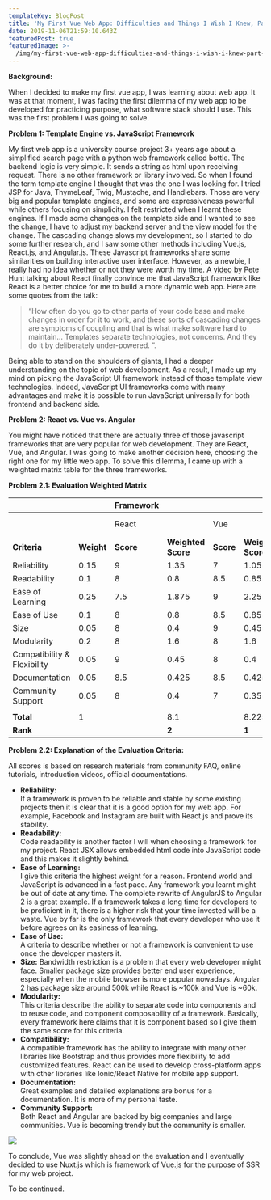 ```yaml
---
templateKey: BlogPost
title: 'My First Vue Web App: Difficulties and Things I Wish I Knew, Part 1'
date: 2019-11-06T21:59:10.643Z
featuredPost: true
featuredImage: >-
  /img/my-first-vue-web-app-difficulties-and-things-i-wish-i-knew-part-1-image1.png
---
```

**<span dir="ltr">Background:</span>**

<span dir="ltr">When I decided to make my first vue app, I was learning
about web app. It was at that moment, I was facing the first dilemma of
my web app to be developed for practicing purpose, what software stack
should I use. This was the first problem I was going to solve.</span>

<span dir="ltr"></span>

**<span dir="ltr">Problem 1: Template Engine vs. JavaScript
Framework</span>**

<span dir="ltr">My first web app is a university course project 3+ years
ago about a simplified search page with a python web framework called
bottle. The backend logic is very simple. It sends a string as html upon
receiving request. There is no other framework or library involved. So
when I found the term template engine I thought that was the one I was
looking for. I tried JSP for Java, ThymeLeaf, Twig, Mustache, and
Handlebars. Those are very big and popular template engines, and some
are expressiveness powerful while others focusing on simplicity. I felt
restricted when I learnt these engines. If I made some changes on the
template side and I wanted to see the change, I have to adjust my
backend server and the view model for the change. The cascading change
slows my development, so I started to do some further research, and I
saw some other methods including Vue.js, React.js, and Angular.js. These
Javascript frameworks share some similarities on building interactive
user interface. However, as a newbie, I really had no idea whether or
not they were worth my time. A
[<span class="underline">video</span>](https://www.youtube.com/watch?v=x7cQ3mrcKaY)
by Pete Hunt talking about React finally convince me that JavaScript
framework like React is a better choice for me to build a more dynamic
web app. Here are some quotes from the talk:</span>

> <span dir="ltr">“How often do you go to other parts of your code base
> and make changes in order for it to work, and these sorts of cascading
> changes are symptoms of coupling and that is what make software hard
> to maintain... Templates separate technologies, not concerns. And they
> do it by deliberately under-powered. ”.</span>

<span dir="ltr">Being able to stand on the shoulders of giants, I had a
deeper understanding on the topic of web development. As a result, I
made up my mind on picking the JavaScript UI framework instead of those
template view technologies. Indeed, JavaScript UI frameworks come with
many advantages and make it is possible to run JavaScript universally
for both frontend and backend side.</span>

<span dir="ltr"></span>

**<span dir="ltr">Problem 2: React vs. Vue vs. Angular</span>**

<span dir="ltr">You might have noticed that there are actually three of
those javascript frameworks that are very popular for web development.
They are React, Vue, and Angular. I was going to make another decision
here, choosing the right one for my little web app. To solve this
dilemma, I came up with a weighted matrix table for the three
frameworks.</span>

<span dir="ltr"></span>

**<span dir="ltr">Problem 2.1: Evaluation Weighted Matrix</span>**

| <span dir="ltr"></span>                            |                                   | **<span dir="ltr">Framework</span>** |                                           |                                  |                                           |                                  |                                           |
| -------------------------------------------------- | --------------------------------- | ------------------------------------ | ----------------------------------------- | -------------------------------- | ----------------------------------------- | -------------------------------- | ----------------------------------------- |
| <span dir="ltr"></span>                            |                                   | <span dir="ltr">React</span>         |                                           | <span dir="ltr">Vue</span>       |                                           | <span dir="ltr">Angular 2</span> |                                           |
| **<span dir="ltr">Criteria</span>**                | **<span dir="ltr">Weight</span>** | **<span dir="ltr">Score</span>**     | **<span dir="ltr">Weighted Score</span>** | **<span dir="ltr">Score</span>** | **<span dir="ltr">Weighted Score</span>** | **<span dir="ltr">Score</span>** | **<span dir="ltr">Weighted Score</span>** |
| <span dir="ltr">Reliability</span>                 | <span dir="ltr">0.15</span>       | <span dir="ltr">9</span>             | <span dir="ltr">1.35</span>               | <span dir="ltr">7</span>         | <span dir="ltr">1.05</span>               | <span dir="ltr">8.5</span>       | <span dir="ltr">1.275</span>              |
| <span dir="ltr">Readability</span>                 | <span dir="ltr">0.1</span>        | <span dir="ltr">8</span>             | <span dir="ltr">0.8</span>                | <span dir="ltr">8.5</span>       | <span dir="ltr">0.85</span>               | <span dir="ltr">8.5</span>       | <span dir="ltr">0.85</span>               |
| <span dir="ltr">Ease of Learning</span>            | <span dir="ltr">0.25</span>       | <span dir="ltr">7.5</span>           | <span dir="ltr">1.875</span>              | <span dir="ltr">9</span>         | <span dir="ltr">2.25</span>               | <span dir="ltr">6</span>         | <span dir="ltr">1.5</span>                |
| <span dir="ltr">Ease of Use</span>                 | <span dir="ltr">0.1</span>        | <span dir="ltr">8</span>             | <span dir="ltr">0.8</span>                | <span dir="ltr">8.5</span>       | <span dir="ltr">0.85</span>               | <span dir="ltr">8</span>         | <span dir="ltr">0.8</span>                |
| <span dir="ltr">Size</span>                        | <span dir="ltr">0.05</span>       | <span dir="ltr">8</span>             | <span dir="ltr">0.4</span>                | <span dir="ltr">9</span>         | <span dir="ltr">0.45</span>               | <span dir="ltr">6</span>         | <span dir="ltr">0.3</span>                |
| <span dir="ltr">Modularity</span>                  | <span dir="ltr">0.2</span>        | <span dir="ltr">8</span>             | <span dir="ltr">1.6</span>                | <span dir="ltr">8</span>         | <span dir="ltr">1.6</span>                | <span dir="ltr">8</span>         | <span dir="ltr">1.6</span>                |
| <span dir="ltr">Compatibility & Flexibility</span> | <span dir="ltr">0.05</span>       | <span dir="ltr">9</span>             | <span dir="ltr">0.45</span>               | <span dir="ltr">8</span>         | <span dir="ltr">0.4</span>                | <span dir="ltr">8</span>         | <span dir="ltr">0.4</span>                |
| <span dir="ltr">Documentation</span>               | <span dir="ltr">0.05</span>       | <span dir="ltr">8.5</span>           | <span dir="ltr">0.425</span>              | <span dir="ltr">8.5</span>       | <span dir="ltr">0.425</span>              | <span dir="ltr">8</span>         | <span dir="ltr">0.4</span>                |
| <span dir="ltr">Community Support</span>           | <span dir="ltr">0.05</span>       | <span dir="ltr">8</span>             | <span dir="ltr">0.4</span>                | <span dir="ltr">7</span>         | <span dir="ltr">0.35</span>               | <span dir="ltr">8</span>         | <span dir="ltr">0.4</span>                |
| <span dir="ltr"></span>                            | <span dir="ltr"></span>           |                                      |                                           |                                  |                                           |                                  |                                           |
| **<span dir="ltr">Total</span>**                   | <span dir="ltr">1</span>          | <span dir="ltr"></span>              | <span dir="ltr">8.1</span>                | <span dir="ltr"></span>          | <span dir="ltr">8.225</span>              | <span dir="ltr"></span>          | <span dir="ltr">7.525</span>              |
| **<span dir="ltr">Rank</span>**                    | <span dir="ltr"></span>           | <span dir="ltr"></span>              | **<span dir="ltr">2</span>**              | <span dir="ltr"></span>          | **<span dir="ltr">1</span>**              | <span dir="ltr"></span>          | **<span dir="ltr">3</span>**              |

<span dir="ltr"></span>

<span dir="ltr"></span>

**<span dir="ltr">Problem 2.2: Explanation of the Evaluation
Criteria:</span>**

<span dir="ltr">All scores is based on research materials from community
FAQ, online tutorials, introduction videos, official
documentations.</span>

<span dir="ltr"></span>

* **<span dir="ltr">Reliability:</span>**\
  If a framework is proven to be reliable and stable by
  some existing projects then it is clear that it is a good option for
  my web app. For example, Facebook and Instagram are built with
  React.js and prove its stability.
* **<span dir="ltr">Readability:</span>**\
  Code readability is another factor I will when
  choosing a framework for my project. React JSX allows embedded html
  code into JavaScript code and this makes it slightly behind.
* **<span dir="ltr">Ease of Learning:</span>**\
  <span dir="ltr">I give this criteria the highest weight for a reason.
  Frontend world and JavaScript is advanced in a fast pace. Any
  framework you learnt might be out of date at any time. The complete
  rewrite of AngularJS to Angular 2 is a great example. If a framework
  takes a long time for developers to be proficient in it, there is a
  higher risk that your time invested will be a waste. Vue by far is the
  only framework that every developer who use it before agrees on its
  easiness of learning.</span>
* **<span dir="ltr">Ease of Use:</span>**\
  <span dir="ltr">A criteria to describe whether or not a framework is
  convenient to use once the developer masters it.</span>
* **<span dir="ltr">Size:</span>**
  <span dir="ltr">Bandwidth restriction is a problem that every web
  developer might face. Smaller package size provides better end user
  experience, especially when the mobile browser is more popular
  nowadays. Angular 2 has package size around 500k while React is \~100k
  and Vue is \~60k.</span>
* **<span dir="ltr">Modularity:</span>**\
  <span dir="ltr">This criteria describe the ability to separate code
  into components and to reuse code, and component composability of a
  framework. Basically, every framework here claims that it is component
  based so I give them the same score for this criteria.</span>
* **<span dir="ltr">Compatibility:</span>**\
  <span dir="ltr">A compatible framework has the ability to integrate
  with many other libraries like Bootstrap and thus provides more
  flexibility to add customized features. React can be used to develop
  cross-platform apps with other libraries like Ionic/React Native for
  mobile app support.</span>
* **<span dir="ltr">Documentation:</span>**\
  <span dir="ltr">Great examples and detailed explanations are bonus for
  a documentation. It is more of my personal taste.</span>
* **<span dir="ltr">Community Support:</span>**\
  <span dir="ltr">Both React and Angular are backed by big companies and
  large communities. Vue is becoming trendy but the community is
  smaller.</span>

![](/img/my-first-vue-web-app-difficulties-and-things-i-wish-i-knew-part-1-image1.png)

<span dir="ltr">To conclude, Vue was slightly ahead on the evaluation
and I eventually decided to use Nuxt.js which is framework of Vue.js for
the purpose of SSR for my web project.</span>

<span dir="ltr">To be continued.</span>
